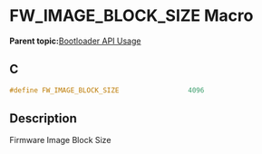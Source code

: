 # FW\_IMAGE\_BLOCK\_SIZE Macro

**Parent topic:**[Bootloader API Usage](GUID-9B3F465C-7297-4547-B7C6-3AAABEB7E261.md)

## C

```c
#define FW_IMAGE_BLOCK_SIZE                 4096

```

## Description

Firmware Image Block Size

